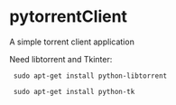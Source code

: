 # pytorrentClient

A simple torrent client application

Need libtorrent and Tkinter:

     sudo apt-get install python-libtorrent

     sudo apt-get install python-tk
